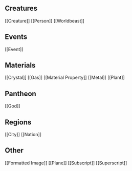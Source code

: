 ## Creatures
[[Creature]]
[[Person]]
[[Worldbeast]]
## Events
[[Event]]
## Materials
[[Crystal]]
[[Gas]]
[[Material Property]]
[[Metal]]
[[Plant]]
## Pantheon
[[God]]
## Regions
[[City]]
[[Nation]]
## Other
[[Formatted Image]]
[[Plane]]
[[Subscript]]
[[Superscript]]
